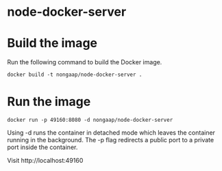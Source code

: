# node-docker-server

# Build the image

Run the following command to build the Docker image. 

```
docker build -t nongaap/node-docker-server .
```

# Run the image

```
docker run -p 49160:8080 -d nongaap/node-docker-server
```

Using -d runs the container in detached mode which leaves the container running in the background. The -p flag redirects a public port to a private port inside the container.

Visit http://localhost:49160
